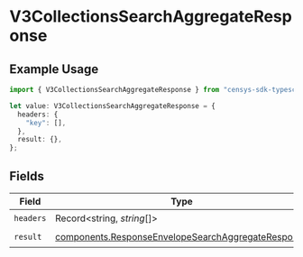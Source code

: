 # V3CollectionsSearchAggregateResponse

## Example Usage

```typescript
import { V3CollectionsSearchAggregateResponse } from "censys-sdk-typescript/models/operations";

let value: V3CollectionsSearchAggregateResponse = {
  headers: {
    "key": [],
  },
  result: {},
};
```

## Fields

| Field                                                                                                                    | Type                                                                                                                     | Required                                                                                                                 | Description                                                                                                              |
| ------------------------------------------------------------------------------------------------------------------------ | ------------------------------------------------------------------------------------------------------------------------ | ------------------------------------------------------------------------------------------------------------------------ | ------------------------------------------------------------------------------------------------------------------------ |
| `headers`                                                                                                                | Record<string, *string*[]>                                                                                               | :heavy_check_mark:                                                                                                       | N/A                                                                                                                      |
| `result`                                                                                                                 | [components.ResponseEnvelopeSearchAggregateResponse](../../models/components/responseenvelopesearchaggregateresponse.md) | :heavy_check_mark:                                                                                                       | N/A                                                                                                                      |